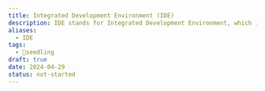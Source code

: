 ```yaml
---
title: Integrated Development Environment (IDE)
description: IDE stands for Integrated Development Environment, which is a software application that provides comprehensive tools and features to facilitate software development. It typically includes a text editor with syntax highlighting, debugging capabilities, code completion, version control integration, and other features designed to streamline the development process and enhance productivity for developers.
aliases:
  - IDE
tags:
  - 🌱seedling
draft: true
date: 2024-04-29
status: not-started
---
```

